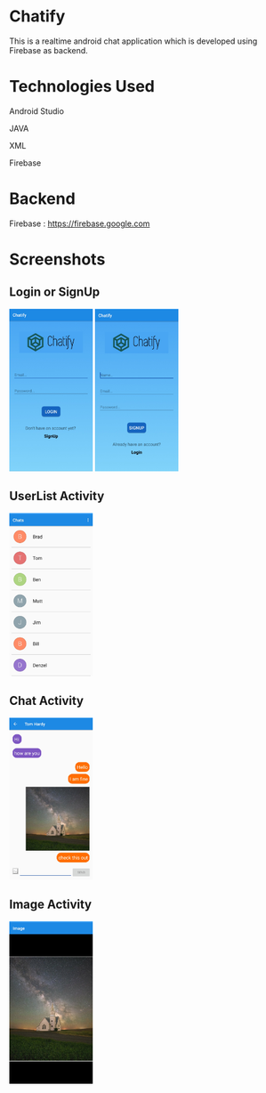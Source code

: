 # Chatify
This is a realtime android chat application which is developed using Firebase as backend.

# Technologies Used

Android Studio

JAVA

XML

Firebase

# Backend

Firebase : https://firebase.google.com

# Screenshots

## Login or SignUp

<img src="images/Login.jpg" width="150">
<img src="images/signup.jpg" width="150">

## UserList Activity

<img src="images/userList.jpg" width="150">

## Chat Activity

<img src="images/chat.jpg" width="150">


## Image Activity

<img src="images/image.jpg" width="150">
